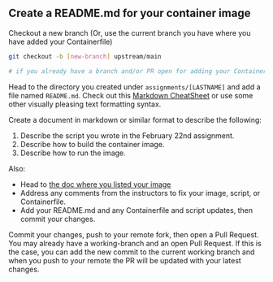 ## Create a README.md for your container image

Checkout a new branch (Or, use the current branch you have where you have added your Containerfile)

```bash
git checkout -b [new-branch] upstream/main

# if you already have a branch and/or PR open for adding your Containerfile, you can add this assignment in this branch

```

Head to the directory you created under `assignments/[LASTNAME]` and add a file named `README.md`.
Check out this [Markdown CheatSheet](https://www.markdownguide.org/cheat-sheet/) or use some other visually pleasing text formatting syntax.

Create a document in markdown or similar format to describe the following:

1. Describe the script you wrote in the February 22nd assignment.
2. Describe how to build the container image.
3. Describe how to run the image.

Also:

* Head to [the doc where you listed your image](https://docs.google.com/document/d/1fKh-2BkDilRNhH_bgAzQsNx1NF8_1TUJPC5M3EFyg8M/edit?usp=sharing)
* Address any comments from the instructors to fix your image, script, or Containerfile.
* Add your README.md and any Containerfile and script updates, then commit your changes.


Commit your changes, push to your remote fork, then open a Pull Request. You may already have a working-branch and an open Pull Request.
If this is the case, you can add the new commit to the current working branch and when you push to your remote the PR will be updated with
your latest changes.
